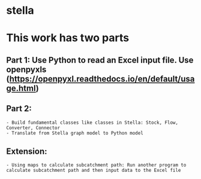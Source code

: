 # stella
# This work has two parts
  ## Part 1: Use Python to read an Excel input file. Use openpyxls (https://openpyxl.readthedocs.io/en/default/usage.html)
  ## Part 2: 
    - Build fundamental classes like classes in Stella: Stock, Flow, Converter, Connector
    - Translate from Stella graph model to Python model
  ## Extension:
    - Using maps to calculate subcatchment path: Run another program to calculate subcatchment path and then input data to the Excel file
